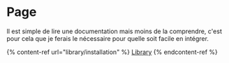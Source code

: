 # Page

Il est simple de lire une documentation mais moins de la comprendre, c'est pour cela que je ferais le nécessaire pour quelle soit facile en intégrer.

{% content-ref url="library/installation" %}
[Library](library/installation.md)
{% endcontent-ref %}
